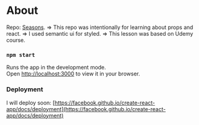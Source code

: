 # About

Repo: [Seasons](https://github.com/NatachaBartu/seasons).
 => This repo was intentionally for learning about props and react.
 => I used semantic ui for styled.
 => This lesson was based on Udemy course.

### `npm start`

Runs the app in the development mode.\
Open [http://localhost:3000](http://localhost:3000) to view it in your browser.
### Deployment

I will deploy soon: [https://facebook.github.io/create-react-app/docs/deployment](https://facebook.github.io/create-react-app/docs/deployment)
